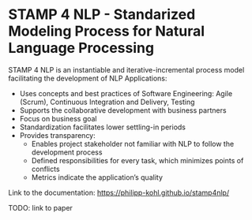 # STAMP 4 NLP - Standarized Modeling Process for Natural Language Processing

STAMP 4 NLP is an instantiable and iterative-incremental process model facilitating the development of NLP Applications:

- Uses concepts and best practices of Software Engineering: Agile (Scrum), Continuous Integration and Delivery, Testing
- Supports the collaborative development with business partners
- Focus on business goal
- Standardization facilitates lower settling-in periods
- Provides transparency:
  - Enables project stakeholder not familiar with NLP to follow the development process
  - Defined responsibilities for every task, which minimizes points of conflicts
  - Metrics indicate the application’s quality

Link to the documentation: https://philipp-kohl.github.io/stamp4nlp/

TODO: link to paper

